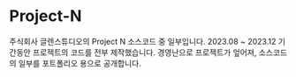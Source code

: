 # Project-N
주식회사 글렌스튜디오의 Project N 소스코드 중 일부입니다.
2023.08 ~ 2023.12 기간동안 프로젝트의 코드를 전부 제작했습니다.
경영난으로 프로젝트가 엎어져, 소스코드의 일부를 포트폴리오 용으로 공개합니다.
